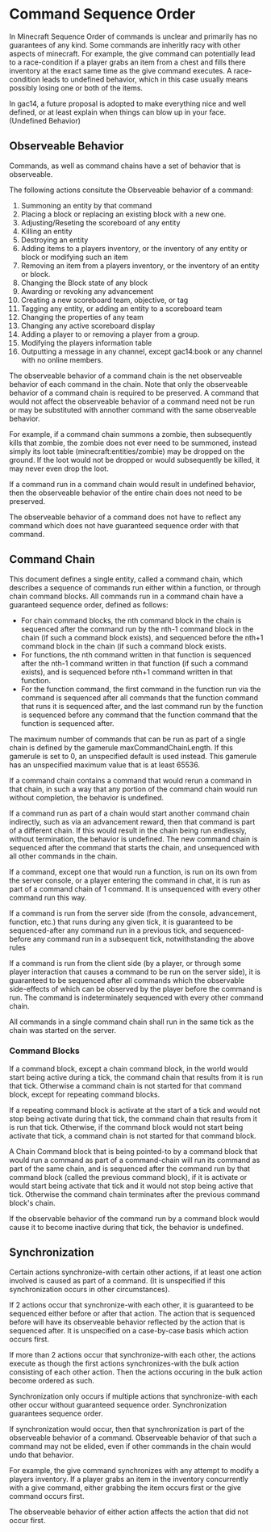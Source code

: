 # Command Sequence Order #

In Minecraft Sequence Order of commands is unclear and primarily has no guarantees of any kind. 
Some commands are inheritly racy with other aspects of minecraft. 
For example, the give command can potentially lead to a race-condition if a player grabs an item from a chest and fills there inventory at the exact same time as the give command executes. 
A race-condition leads to undefined behavior, which in this case usually means possibly losing one or both of the items. 

In gac14, a future proposal is adopted to make everything nice and well defined, or at least explain when things can blow up in your face. (Undefined Behavior) 

## Observeable Behavior ##

Commands, as well as command chains have a set of behavior that is observeable. 

The following actions consitute the Observeable behavior of a command:

1. Summoning an entity by that command
2. Placing a block or replacing an existing block with a new one.
3. Adjusting/Reseting the scoreboard of any entity
4. Killing an entity
5. Destroying an entity
6. Adding items to a players inventory, or the inventory of any entity or block or modifying such an item
7. Removing an item from a players inventory, or the inventory of an entity or block.
8. Changing the Block state of any block
9. Awarding or revoking any advancement
10. Creating a new scoreboard team, objective, or tag
11. Tagging any entity, or adding an entity to a scoreboard team
12. Changing the properties of any team
13. Changing any active scoreboard display
14. Adding a player to or removing a player from a group.
15. Modifying the players information table
16. Outputting a message in any channel, except gac14:book or any channel with no online members. 

The observeable behavior of a command chain is the net observeable behavior of each command in the chain. Note that only the observeable behavior of a command chain is required to be preserved. A command that would not affect the observeable behavior of a command need not be run or may be substituted with annother command with the same observeable behavior. 

For example, if a command chain summons a zombie, then subsequently kills that zombie, the zombie does not ever need to be summoned, instead simply its loot table (minecraft:entities/zombie) may be dropped on the ground. 
If the loot would not be dropped or would subsequently be killed, it may never even drop the loot. 

If a command run in a command chain would result in undefined behavior, then the observeable behavior of the entire chain does not need to be preserved. 

The observeable behavior of a command does not have to reflect any command which does not have guaranteed sequence order with that command. 

## Command Chain ##
This document defines a single entity, called a command chain, which describes a sequence of commands run either within a function, or through chain command blocks. 
All commands run in a command chain have a guaranteed sequence order, defined as follows:

* For chain command blocks, the nth command block in the chain is sequenced after the command run by the nth-1 command block in the chain (if such a command block exists), and sequenced before the nth+1 command block in the chain (if such a command block exists. 
* For functions, the nth command written in that function is sequenced after the nth-1 command written in that function (if such a command exists), and is sequenced before nth+1 command written in that function.
* For the function command, the first command in the function run via the command is sequenced after all commands that the function command that runs it is sequenced after, and the last command run by the function is sequenced before any command that the function command that the function is sequenced after. 

The maximum number of commands that can be run as part of a single chain is defined by the gamerule maxCommandChainLength. If this gamerule is set to 0, an unspecified default is used instead. This gamerule has an unspecified maximum value that is at least 65536. 

If a command chain contains a command that would rerun a command in that chain, in such a way that any portion of the command chain would run without completion, the behavior is undefined. 

If a command run as part of a chain would start another command chain indirectly, such as via an advancement reward, then that command is part of a different chain. If this would result in the chain being run endlessly, without termination, the behavior is undefined. The new command chain is sequenced after the command that starts the chain, and unsequenced with all other commands in the chain. 

If a command, except one that would run a function, is run on its own from the server console, or a player entering the command in chat, it is run as part of a command chain of 1 command. It is unsequenced with every other command run this way. 

If a command is run from the server side (from the console, advancement, function, etc.) that runs during any given tick, it is guaranteed to be sequenced-after any command run in a previous tick, and sequenced-before any command run in a subsequent tick, notwithstanding the above rules

If a command is run from the client side (by a player, or through some player interaction that causes a command to be run on the server side), it is guaranteed to be sequenced after all commands which the observable side-effects of which can be observed by the player before the command is run. The command is indeterminately sequenced with every other command chain. 

All commands in a single command chain shall run in the same tick as the chain was started on the server. 

### Command Blocks ###

If a command block, except a chain command block, in the world would start being active during a tick, the command chain that results from it is run that tick. Otherwise a command chain is not started for that command block, except for repeating command blocks. 

If a repeating command block is activate at the start of a tick and would not stop being activate during that tick, the command chain that results from it is run that tick. Otherwise, if the command block would not start being activate that tick, a command chain is not started for that command block. 


A Chain Command block that is being pointed-to by a command block that would run a command as part of a command-chain will run its command as part of the same chain, and is sequenced after the command run by that command block (called the previous command block), if it is activate or would start being activate that tick and it would not stop being active that tick. Otherwise the command chain terminates after the previous command block's chain. 

If the observable behavior of the command run by a command block would cause it to become inactive during that tick, the behavior is undefined. 



## Synchronization ##

Certain actions synchronize-with certain other actions, if at least one action involved is caused as part of a command. (It is unspecified if this synchronization occurs in other circumstances). 

If 2 actions occur that synchronize-with each other, it is guaranteed to be sequenced either before or after that action. 
The action that is sequenced before will have its observeable behavior reflected by the action that is sequenced after. 
It is unspecified on a case-by-case basis which action occurs first. 

If more than 2 actions occur that synchronize-with each other, the actions execute as though the first actions synchronizes-with the bulk action consisting of each other action. 
Then the actions occuring in the bulk action become ordered as such.  

Synchronization only occurs if multiple actions that synchronize-with each other occur without guaranteed sequence order. Synchronization guarantees sequence order.  

If synchronization would occur, then that synchronization is part of the observeable behavior of a command. 
Observeable behavior of that such a command may not be elided, even if other commands in the chain would undo that behavior. 

For example, the give command synchronizes with any attempt to modify a players inventory. 
If a player grabs an item in the inventory concurrently with a give command, either grabbing the item occurs first or the give command occurs first. 

The observeable behavior of either action affects the action that did not occur first. 

